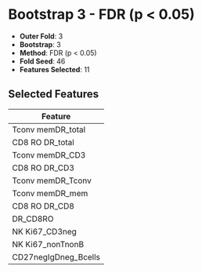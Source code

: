 # Bootstrap 3 - FDR (p < 0.05)

- **Outer Fold**: 3
- **Bootstrap**: 3
- **Method**: FDR (p < 0.05)
- **Fold Seed**: 46
- **Features Selected**: 11

## Selected Features

| Feature |
|---------|
| Tconv memDR_total |
| CD8 RO DR_total |
| Tconv memDR_CD3 |
| CD8 RO DR_CD3 |
| Tconv memDR_Tconv |
| Tconv memDR_mem |
| CD8 RO DR_CD8 |
| DR_CD8RO |
| NK Ki67_CD3neg |
| NK Ki67_nonTnonB |
| CD27negIgDneg_Bcells |

